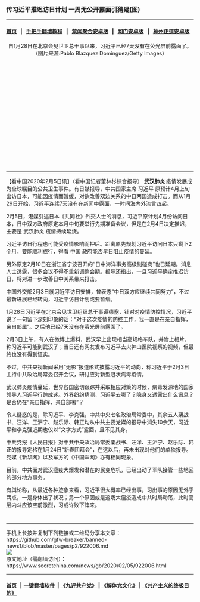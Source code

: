 ### 传习近平推迟访日计划 一周无公开露面引猜疑(图)
------------------------

#### [首页](https://github.com/gfw-breaker/banned-news1/blob/master/README.md) &nbsp;&nbsp;|&nbsp;&nbsp; [手把手翻墙教程](https://github.com/gfw-breaker/guides/wiki) &nbsp;&nbsp;|&nbsp;&nbsp; [禁闻聚合安卓版](https://github.com/gfw-breaker/bn-android) &nbsp;&nbsp;|&nbsp;&nbsp; [网门安卓版](https://github.com/oGate2/oGate) &nbsp;&nbsp;|&nbsp;&nbsp; [神州正道安卓版](https://github.com/SzzdOgate/update) 



<div class="article_right" style="fone-color:#000">
 <p style="text-align:center">
  <img alt="" src="https://img2.secretchina.com/pic/2019/11-15/p2563012a74600696-ss.jpg"/>
  <br>
   自1月28日在北京会见世卫总干事以来，习近平已经7天没有在荧光屏前露面了。（图片来源:Pablo Blazquez Dominguez/Getty Images）
   <span id="hideid" name="hideid" style="color:red;display:none;">
    <span href="https://www.secretchina.com">
    </span>
   </span>
  </br>
 </p>
 <div id="txt-mid1-t21-2017">
  <ins class="adsbygoogle" data-ad-client="ca-pub-1276641434651360" data-ad-slot="2451032099" style="display:inline-block;width:336px;height:280px">
  </ins>
  

---


  </div>
 </div>
 <p>
  【看中国2020年2月5日讯】（看中国记者董林杉综合报导）
  <strong>
   武汉肺炎
  </strong>
  疫情发展成为全球瞩目的公共卫生事件。有日媒报导，中共国家主席
  <span href="https://www.secretchina.com/news/gb/tag/习近平" target="_blank">
   习近平
  </span>
  原预计4月上旬出访日本，可能因疫情而暂缓，对欲改善双边关系的中日两国造成打击。而从1月29日开始，习近平连续7天没有在新闻中露面，一时间海内外流言四起。
  <span id="hideid" name="hideid" style="color:red;display:none;">
   <span href="https://www.secretchina.com">
   </span>
  </span>
 </p>
 <p>
  2月5日，港媒引述日本《共同社》外交人士的消息，习近平原计划4月份访问日本，日中双方政府原定本月中旬要举行先期准备会议，但是在2月4日决定推迟，主要是
  <span href="https://www.secretchina.com/news/gb/tag/武汉肺炎" target="_blank">
   武汉肺炎
  </span>
  疫情持续延烧。
 </p>
 <p>
  习近平访日行程也可能受疫情影响而押后。距离原先规划习近平访问日本只剩下2个月，要能顺利成行，得看
  <span href="https://www.secretchina.com" target="_blank">
   中国
  </span>
  政府能否早日阻止疫情的蔓延。
 </p>
 <p>
  另外原定2月10日在浙江省宁波召开的“日中海洋事务高级别磋商”也已延期。消息人士透露，很多会议不得不重新调整会期。报导还指出，一旦习近平确定推迟访日，将对进一步改善日中关系带来打击。
 </p>
 <p>
  中国外交部2月3日就习近平访日安排，曾表态“中日双方应继续共同努力”，不过最新进展已经转向，习近平访日计划或要暂缓。
 </p>
 <p>
  1月28日习近平在北京会见世卫组织总干事谭德塞，针对对疫情防控情况，习近平说了一句留下深刻印象的话：“对于这次疫情的防控工作，我一直是在亲自指挥，亲自部属”。之后他已经7天没有在萤光屏前露面了。
 </p>
 <p>
  2月3日上午，有人在微博上爆料，武汉早上出现相当高规格车队，并附上相片，称习近平可能到武汉了；当日还有网友发布习近平去火神山医院视察的视频，但最终也没有得到证实。
 </p>
 <p>
  不过，中共央视新闻采用“无影”报道形式披露习近平的动向，称习近平于2月3日主持中共政治局常委召开会议，研讨应对新型冠状病毒疫情。
 </p>
 <p>
  武汉肺炎疫情蔓延，世界各国密切跟踪并采取相应对策的时候，病毒发源地的国家领导人习近平行踪成迷。外界纷纷猜测，习近平去哪了？隐身又透露出什么讯息？是否仍在“亲自指挥、亲自部署”？
 </p>
 <p>
  令人疑惑的是，除习近平、李克强，中共中央七名政治局常委中，其余五人栗战书、汪洋、王沪宁、赵乐际、韩正均从中共主要党媒的报导中消失10余天，习近平和李克强近期也仅以“文字方式”露面，且不见其身。
 </p>
 <p>
  中共党报《人民日报》对中共中央政治局常委栗战书、汪洋、王沪宁、赵乐际、韩正的报导定格在1月24日“新春团拜会”，在这以后，再未出现对他们的单独报导。党媒《新华网》以及军方的《中国军网》亦有相同现象。
 </p>
 <p>
  目前，中共面对武汉瘟疫大爆发和潜在的民变危机，已经出动了军队接管一些地区的部分地方事务。
 </p>
 <p>
  有舆论称，从最近各种迹象来看，习近平很大概率已经出事，习出事的原因无外乎两点，一是身体出了状况；另一个原因或是这场大瘟疫造成中共时局动荡，此时高层内斗应该空前激烈，习或许败下阵来。
  <center>
   <div>
    <div id="txt-mid2-t22-2017" style="display: block;  max-height: 351px;  overflow: hidden;">
     <div id="SC-21xxx">
     </div>
     <ins class="adsbygoogle" data-ad-client="ca-pub-1276641434651360" data-ad-format="auto" data-ad-slot="4301710469" data-full-width-responsive="true" style="display:block">
     </ins>
    </div>
   </div>
  </center>
  <div style="padding-top:12px;">
  </div>
 </p>
</div>

<hr/>
手机上长按并复制下列链接或二维码分享本文章：<br/>
https://github.com/gfw-breaker/banned-news1/blob/master/pages/p2/922006.md <br/>
<a href='https://github.com/gfw-breaker/banned-news1/blob/master/pages/p2/922006.md'><img src='https://github.com/gfw-breaker/banned-news1/blob/master/pages/p2/922006.md.png'/></a> <br/>
原文地址（需翻墙访问）：https://www.secretchina.com/news/gb/2020/02/05/922006.html


------------------------
#### [首页](https://github.com/gfw-breaker/banned-news1/blob/master/README.md) &nbsp;|&nbsp; [一键翻墙软件](https://github.com/gfw-breaker/nogfw/blob/master/README.md) &nbsp;| [《九评共产党》](https://github.com/gfw-breaker/9ping.md/blob/master/README.md#九评之一评共产党是什么) | [《解体党文化》](https://github.com/gfw-breaker/jtdwh.md/blob/master/README.md) | [《共产主义的终极目的》](https://github.com/gfw-breaker/gczydzjmd.md/blob/master/README.md)


<img src='http://gfw-breaker.win/banned-news/pages/p2/922006.md' width='0px' height='0px'/>